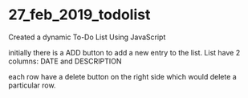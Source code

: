 # 27_feb_2019_todolist
Created a dynamic To-Do List Using JavaScript

initially there is a ADD button to add a new entry to the list.
List have 2 columns: DATE and DESCRIPTION

each row have a delete button on the right side which would delete a particular row.
